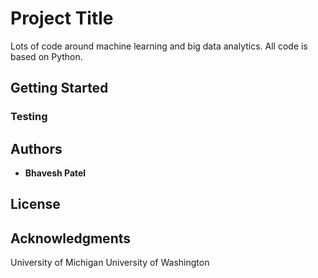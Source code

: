 # Project Title

Lots of code around machine learning and big data analytics.
All code is based on Python.

## Getting Started

### Testing

## Authors

* **Bhavesh Patel**

## License

## Acknowledgments

University of Michigan
University of Washington
